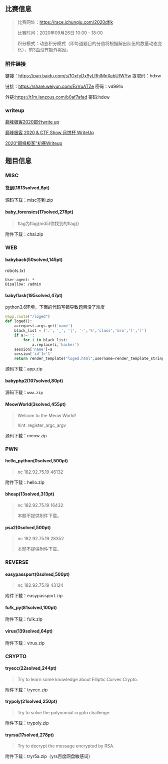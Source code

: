 ## 比赛信息

> 比赛网址：https://race.ichunqiu.com/2020dfjk
>
> 比赛时间：2020年09月26日 10:00 - 18:00
>
> 积分模式：动态积分模式（即每道题目的分值将根据解出队伍的数量动态变化），前3血没有额外奖励。



### 附件链接

链接：https://pan.baidu.com/s/1OxfyDx9yLRhIMnXabUfWYw 提取码：hdxw

链接：https://share.weiyun.com/ExVuATZe 密码：vd991o

外链:https://t1m.lanzous.com/b0af7afad 密码:hdxw



### writeup

[巅峰极客2020部分write up](http://tr0jan.top/index.php/archives/83/)

[巅峰极客 2020 & CTF Show 月饼杯 WriteUp](https://lemonprefect.cn/posts/zhs/bcde979b/)

[2020“巅峰极客”初赛Writeup](https://www.gem-love.com/ctf/2634.html)



## 题目信息

### MISC

#### 签到(1813solved,6pt)

源码下载：misc签到.zip



#### baby_forensics(17solved,278pt)

> flag为flag{md5(你找到的flag)}

附件下载：chal.zip



### WEB

#### babyback(50solved,145pt)

robots.txt

```
User-agent: *
Disallow: /admin
```



#### babyflask(195solved,47pt)

python3.6环境，下面的代码写错导致题目没了难度

```python
@app.route("/loged")
def loged():
    a=request.args.get('name')
    black_list = ['.', '_', '|', '-','%','class','mro','[',']']
    if a!='':
        for i in black_list:
            a.replace(i,'hacker')
    session['name']=a
    session['id']='1'
    return render_template("loged.html",username=render_template_string(a))
```

源码下载：app.zip



#### babyphp2(107solved,80pt)

源码下载：`www.zip`



#### MeowWorld(3solved,455pt)

> Welcom to the Meow World!
>
> hint: register_argc_argv

源码下载：meow.zip



### PWN

#### hello_python(0solved,500pt)

> nc 182.92.75.19 46132

附件下载：hello.zip



#### bheap(13solved,313pt)

> nc 182.92.75.19 16432
>
> 本题不提供附件下载。



#### psa2(0solved,500pt)

> nc 182.92.75.19 28352
>
> 本题不提供附件下载。



### REVERSE

#### easypassport(0solved,500pt)

> nc 182.92.75.19 43124

附件下载：easypassport.zip



#### fu!k_py(81solved,100pt)

附件下载：fu!k.zip



#### virus(139solved,64pt)

附件下载：virus.zip



### CRYPTO

#### tryecc(22solved,244pt)

> Try to learn some knowledge about Elliptic Curves Crypto.

附件下载：tryecc.zip



#### trypoly(21solved,250pt)

> Try to solve the polynomial crypto challenge.

附件下载：trypoly.zip



#### tryrsa(17solved,278pt)

> Try to decrypt the message encrypted by RSA.

附件下载：tryr5a.zip（yrs百度网盘敏感词）